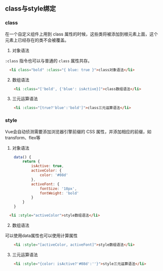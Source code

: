 ## class与style绑定

### class

在一个自定义组件上用到 class 属性的时候，这些类将被添加到根元素上面，这个元素上已经存在的类不会被覆盖。

1. 对象语法

`:class` 指令也可以与普通的 `class` 属性共存。
  

``` html
  <li class="bold" :class="{ blue: true }">class对象语法</li>
```

2. 数组语法

  

``` html
    <li :class="['bold', {'blue': isActive}]">class数组语法</li>
```

3. 三元运算语法

  

``` html
    <li :class="[true?'blue':'bold']">class三元运算语法</li>
```

### style

Vue会自动侦测需要添加浏览器引擎前缀的 CSS 属性，并添加相应的前缀，如 transform、flex等

1. 对象语法

  

``` javascript
    data() {
        return {
            isActive: true,
            activeColor: {
                color: '#08d'
            },
            activeFont: {
                fontSize: '18px',
                fontWeight: 'bold'
            }
        }
    }
```

  

``` html
  <li :style="activeColor">style数组语法</li>
```

2. 数组语法

  可以使用data属性也可以使用计算属性
  

``` html
    <li :style="[activeColor, activeFont]">style数组语法</li>
```

3. 三元运算语法

   
  

``` html
    <li :style="{color: isActive?'#08d':''}">style三元运算语法</li>
```
